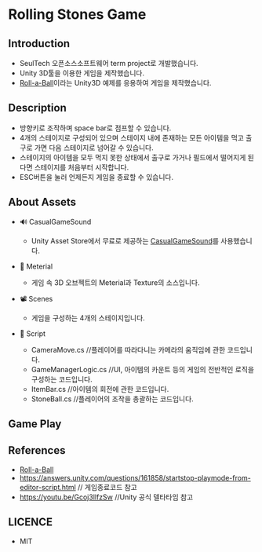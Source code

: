 # **Rolling Stones Game**

## Introduction
* SeulTech 오픈소스소프트웨어 term project로 개발했습니다.
* Unity 3D툴을 이용한 게임을 제작했습니다.
* [Roll-a-Ball](https://learn.unity.com/project/roll-a-ball-1)이라는 Unity3D 예제를 응용하여 게임을 제작했습니다.

## Description

* 방향키로 조작하며 space bar로 점프할 수 있습니다.
* 4개의 스테이지로 구성되어 있으며 스테이지 내에 존재하는 모든 아이템을 먹고 출구로 가면 다음 스테이지로 넘어갈 수 있습니다.
* 스테이지의 아이템을 모두 먹지 못한 상태에서 출구로 가거나 필드에서 떨어지게 된다면 스테이지를 처음부터 시작합니다.
* ESC버튼을 눌러 언제든지 게임을 종료할 수 있습니다.

## About Assets
  * :loud_sound: CasualGameSound
    * Unity Asset Store에서 무료로 제공하는 [CasualGameSound](https://assetstore.unity.com/packages/audio/sound-fx/free-casual-game-sfx-pack-54116)를 사용했습니다.
  
  * :microscope: Meterial
    * 게임 속 3D 오브젝트의 Meterial과 Texture의 소스입니다.
  
  * :film_projector: Scenes
    * 게임을 구성하는 4개의 스테이지입니다.
  
  * :page_facing_up: Script
    * CameraMove.cs //플레이어를 따라다니는 카메라의 움직임에 관한 코드입니다.
    * GameManagerLogic.cs //UI, 아이템의 카운트 등의 게임의 전반적인 로직을 구성하는 코드입니다. 
    * ItemBar.cs  //아이템의 회전에 관한 코드입니다.
    * StoneBall.cs  //플레이어의 조작을 총괄하는 코드입니다.


## Game Play


## References
  * [Roll-a-Ball](https://learn.unity.com/project/roll-a-ball-1)
  * https://answers.unity.com/questions/161858/startstop-playmode-from-editor-script.html // 게임종료코드 참고
  * https://youtu.be/Gcoj3llfzSw //Unity 공식 델타타임 참고

## LICENCE
  * MIT

